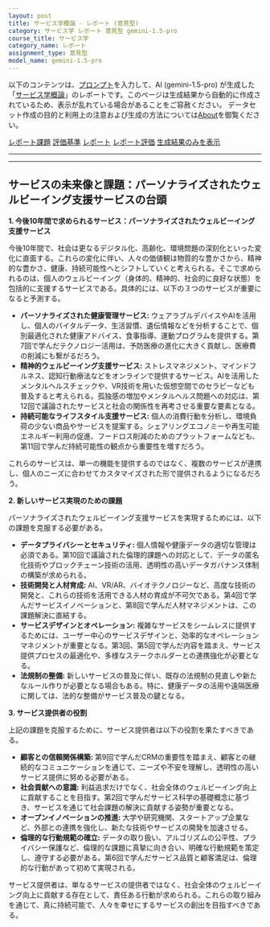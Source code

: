 ```yaml
---
layout: post
title: サービス学概論 - レポート (意見型)
category: サービス学 レポート 意見型 gemini-1.5-pro
course_title: サービス学
category_name: レポート
assignment_type: 意見型
model_name: gemini-1.5-pro
---
```


以下のコンテンツは、[プロンプト](http://127.0.0.1:8000/generated/サービス学/gemini-1.5-pro/prompt_レポート-意見型.md)を入力して、AI (gemini-1.5-pro) が生成した「[サービス学概論](/contents/サービス学/)」のレポートです。このページは生成結果から自動的に作成されているため、表示が乱れている場合があることをご容赦ください。
データセット作成の目的と利用上の注意および生成の方法については[About](/About)を御覧ください。

[レポート課題](../レポート課題-意見型)
[評価基準](../評価基準-意見型)
[レポート](../レポート-意見型)
[レポート評価](../レポート評価-意見型)
[生成結果のみを表示](http://127.0.0.1:8000/generated/サービス学/gemini-1.5-pro/レポート-意見型.md)
  

***
***
  
## サービスの未来像と課題：パーソナライズされたウェルビーイング支援サービスの台頭

**1. 今後10年間で求められるサービス：パーソナライズされたウェルビーイング支援サービス**

今後10年間で、社会は更なるデジタル化、高齢化、環境問題の深刻化といった変化に直面する。これらの変化に伴い、人々の価値観は物質的な豊かさから、精神的な豊かさ、健康、持続可能性へとシフトしていくと考えられる。そこで求められるのは、個人のウェルビーイング（身体的、精神的、社会的に良好な状態）を包括的に支援するサービスである。具体的には、以下の３つのサービスが重要になると予測する。

* **パーソナライズされた健康管理サービス:**  ウェアラブルデバイスやAIを活用し、個人のバイタルデータ、生活習慣、遺伝情報などを分析することで、個別最適化された健康アドバイス、食事指導、運動プログラムを提供する。第7回で学んだテクノロジー活用は、予防医療の進化に大きく貢献し、医療費の削減にも繋がるだろう。
* **精神的ウェルビーイング支援サービス:**  ストレスマネジメント、マインドフルネス、認知行動療法などをオンラインで提供するサービス。AIを活用したメンタルヘルスチェックや、VR技術を用いた仮想空間でのセラピーなども普及すると考えられる。孤独感の増加やメンタルヘルス問題への対応は、第12回で議論されたサービスと社会の関係性を再考させる重要な要素となる。
* **持続可能なライフスタイル支援サービス:**  個人の消費行動を分析し、環境負荷の少ない商品やサービスを提案する。シェアリングエコノミーや再生可能エネルギー利用の促進、フードロス削減のためのプラットフォームなども、第11回で学んだ持続可能性の観点から重要性を増すだろう。

これらのサービスは、単一の機能を提供するのではなく、複数のサービスが連携し、個人のニーズに合わせてカスタマイズされた形で提供されるようになるだろう。


**2. 新しいサービス実現のための課題**

パーソナライズされたウェルビーイング支援サービスを実現するためには、以下の課題を克服する必要がある。

* **データプライバシーとセキュリティ:**  個人情報や健康データの適切な管理は必須である。第10回で議論された倫理的課題への対応として、データの匿名化技術やブロックチェーン技術の活用、透明性の高いデータガバナンス体制の構築が求められる。
* **技術開発と人材育成:**  AI、VR/AR、バイオテクノロジーなど、高度な技術の開発と、これらの技術を活用できる人材の育成が不可欠である。第4回で学んだサービスイノベーションと、第8回で学んだ人材マネジメントは、この課題解決に直結する。
* **サービスデザインとオペレーション:**  複雑なサービスをシームレスに提供するためには、ユーザー中心のサービスデザインと、効率的なオペレーションマネジメントが重要となる。第3回、第5回で学んだ内容を踏まえ、サービス提供プロセスの最適化や、多様なステークホルダーとの連携強化が必要となる。
* **法規制の整備:**  新しいサービスの普及に伴い、既存の法規制の見直しや新たなルール作りが必要となる場合もある。特に、健康データの活用や遠隔医療に関しては、法的な整備がサービス普及の鍵となる。


**3. サービス提供者の役割**

上記の課題を克服するために、サービス提供者は以下の役割を果たすべきである。

* **顧客との信頼関係構築:**  第9回で学んだCRMの重要性を踏まえ、顧客との継続的なコミュニケーションを通じて、ニーズや不安を理解し、透明性の高いサービス提供に努める必要がある。
* **社会貢献への意識:**  利益追求だけでなく、社会全体のウェルビーイング向上に貢献することを目指す。第2回で学んだサービス科学の基礎概念に基づき、サービスを通じて社会課題の解決に貢献する姿勢が重要となる。
* **オープンイノベーションの推進:**  大学や研究機関、スタートアップ企業など、外部との連携を強化し、新たな技術やサービスの開発を加速させる。
* **倫理的な行動規範の確立:**  データの取り扱い、アルゴリズムの公平性、プライバシー保護など、倫理的な課題に真摯に向き合い、明確な行動規範を策定し、遵守する必要がある。第6回で学んだサービス品質と顧客満足は、倫理的な行動があって初めて実現される。

サービス提供者は、単なるサービスの提供者ではなく、社会全体のウェルビーイング向上に貢献する存在として、責任ある行動が求められる。これらの取り組みを通じて、真に持続可能で、人々を幸せにするサービスの創出を目指すべきである。
